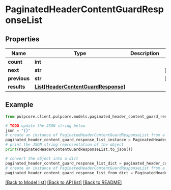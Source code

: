 # PaginatedHeaderContentGuardResponseList


## Properties

Name | Type | Description | Notes
------------ | ------------- | ------------- | -------------
**count** | **int** |  | 
**next** | **str** |  | [optional] 
**previous** | **str** |  | [optional] 
**results** | [**List[HeaderContentGuardResponse]**](HeaderContentGuardResponse.md) |  | 

## Example

```python
from pulpcore.client.pulpcore.models.paginated_header_content_guard_response_list import PaginatedHeaderContentGuardResponseList

# TODO update the JSON string below
json = "{}"
# create an instance of PaginatedHeaderContentGuardResponseList from a JSON string
paginated_header_content_guard_response_list_instance = PaginatedHeaderContentGuardResponseList.from_json(json)
# print the JSON string representation of the object
print(PaginatedHeaderContentGuardResponseList.to_json())

# convert the object into a dict
paginated_header_content_guard_response_list_dict = paginated_header_content_guard_response_list_instance.to_dict()
# create an instance of PaginatedHeaderContentGuardResponseList from a dict
paginated_header_content_guard_response_list_from_dict = PaginatedHeaderContentGuardResponseList.from_dict(paginated_header_content_guard_response_list_dict)
```
[[Back to Model list]](../README.md#documentation-for-models) [[Back to API list]](../README.md#documentation-for-api-endpoints) [[Back to README]](../README.md)


